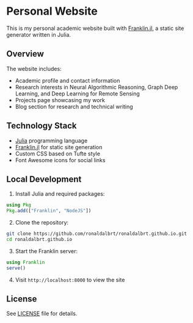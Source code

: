 # Personal Website

This is my personal academic website built with [Franklin.jl](https://franklinjl.org/), a static site generator written in Julia.

## Overview

The website includes:
- Academic profile and contact information
- Research interests in Neural Algorithmic Reasoning, Graph Deep Learning, and Deep Learning for Remote Sensing
- Projects page showcasing my work
- Blog section for research and technical writing

## Technology Stack

- [Julia](https://julialang.org/) programming language
- [Franklin.jl](https://franklinjl.org/) for static site generation
- Custom CSS based on Tufte style
- Font Awesome icons for social links

## Local Development

1. Install Julia and required packages:
```julia
using Pkg
Pkg.add(["Franklin", "NodeJS"])
```

2. Clone the repository:
```bash
git clone https://github.com/ronaldalbrt/ronaldalbrt.github.io.git
cd ronaldalbrt.github.io
```

3. Start the Franklin server:
```julia
using Franklin
serve()
```

4. Visit `http://localhost:8000` to view the site

## License

See [LICENSE](LICENSE) file for details.